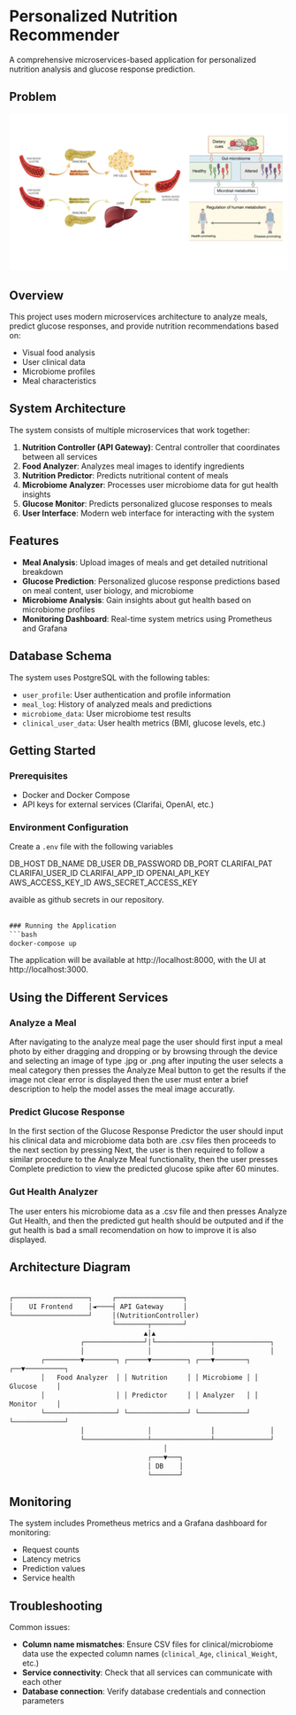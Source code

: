# Personalized Nutrition Recommender

A comprehensive microservices-based application for personalized nutrition analysis and glucose response prediction.

## Problem

![Biology Overview](Biology.jpg)


## Overview

This project uses modern microservices architecture to analyze meals, predict glucose responses, and provide nutrition recommendations based on:
- Visual food analysis
- User clinical data
- Microbiome profiles
- Meal characteristics

## System Architecture

The system consists of multiple microservices that work together:

1. **Nutrition Controller (API Gateway)**: Central controller that coordinates between all services
2. **Food Analyzer**: Analyzes meal images to identify ingredients
3. **Nutrition Predictor**: Predicts nutritional content of meals
4. **Microbiome Analyzer**: Processes user microbiome data for gut health insights
5. **Glucose Monitor**: Predicts personalized glucose responses to meals
6. **User Interface**: Modern web interface for interacting with the system

## Features

- **Meal Analysis**: Upload images of meals and get detailed nutritional breakdown
- **Glucose Prediction**: Personalized glucose response predictions based on meal content, user biology, and microbiome
- **Microbiome Analysis**: Gain insights about gut health based on microbiome profiles
- **Monitoring Dashboard**: Real-time system metrics using Prometheus and Grafana

## Database Schema

The system uses PostgreSQL with the following tables:
- `user_profile`: User authentication and profile information
- `meal_log`: History of analyzed meals and predictions
- `microbiome_data`: User microbiome test results
- `clinical_user_data`: User health metrics (BMI, glucose levels, etc.)

## Getting Started

### Prerequisites
- Docker and Docker Compose
- API keys for external services (Clarifai, OpenAI, etc.)

### Environment Configuration
Create a `.env` file with the following variables

DB_HOST
DB_NAME
DB_USER
DB_PASSWORD
DB_PORT
CLARIFAI_PAT
CLARIFAI_USER_ID
CLARIFAI_APP_ID
OPENAI_API_KEY
AWS_ACCESS_KEY_ID
AWS_SECRET_ACCESS_KEY

avaible as github secrets in our repository.
```

### Running the Application
```bash
docker-compose up
```

The application will be available at http://localhost:8000, with the UI at http://localhost:3000.

## Using the Different Services

### Analyze a Meal
After navigating to the analyze meal page the user should first input a meal photo by either dragging and dropping or by browsing through the device and selecting an image of type .jpg or .png after inputing the user selects a meal category then presses the Analyze Meal button to get the results if the image not clear error is displayed then the user must enter a brief description to help the model asses the meal image accuratly.

### Predict Glucose Response
In the first section of the Glucose Response Predictor the user should input his clinical data and microbiome data both are .csv files then proceeds to the next section by pressing Next, the user is then required to follow a similar procedure to the Analyze Meal functionality, then the user presses Complete prediction to view the predicted glucose spike after 60 minutes.

### Gut Health Analyzer
The user enters his microbiome data as a .csv file and then presses Analyze Gut Health, and then the predicted gut health should be outputed and if the gut health is bad a small recomendation on how to improve it is also displayed.

## Architecture Diagram

```

┌───────────────────┐     ┌─────────────────┐
│    UI Frontend    │◄────┤ API Gateway     │
└───────────────────┘     │(NutritionController)
                          └────────┬────────┘
                                  ▲│▲
                  ┌───────────────┘│└──────────────┬──────────────┐
                  │                │               │              │
        ┌─────────▼────────┐ ┌─────▼─────────┐ ┌───▼────────┐ ┌──▼──────────┐
        │   Food Analyzer  │ │ Nutrition     │ │ Microbiome │ │ Glucose     │
        │                  │ │ Predictor     │ │ Analyzer   │ │ Monitor     │
        └──────────────────┘ └───────────────┘ └────────────┘ └─────────────┘
                  │                │               │              │
                  └────────────────┴───────────────┴──────────────┘
                                       │
                                   ┌───▼───┐
                                   │ DB    │
                                   └───────┘
```

## Monitoring

The system includes Prometheus metrics and a Grafana dashboard for monitoring:
- Request counts
- Latency metrics
- Prediction values
- Service health

## Troubleshooting

Common issues:
- **Column name mismatches**: Ensure CSV files for clinical/microbiome data use the expected column names (`clinical_Age`, `clinical_Weight`, etc.)
- **Service connectivity**: Check that all services can communicate with each other
- **Database connection**: Verify database credentials and connection parameters
